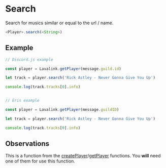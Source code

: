 # Search

  Search for musics similar or equal to the url / name.

  ```js
  <Player>.search(<String>)
  ```

## Example

  ```js
  // Discord.js example

  const player = Lavalink.getPlayer(message.guild.id)

  let track = player.search('Rick Astley - Never Gonna Give You Up')

  console.log(track.tracks[0].info)


  // Eris example

  const player = Lavalink.getPlayer(message.guildID)

  let track = player.search('Rick Astley - Never Gonna Give You Up')

  console.log(track.tracks[0].info)
  ```
  
## Observations

  This is a function from the [createPlayer](createPlayer.md)/[getPlayer](getPlayer.md) functions. You **will** need one of them for use this function.
